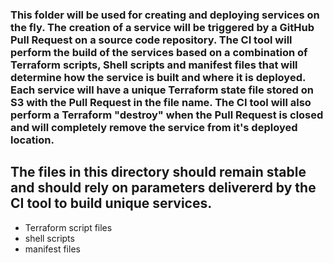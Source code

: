 ### This folder will be used for creating and deploying services on the fly.  The creation of a service will be triggered by a GitHub Pull Request on a source code repository. The CI tool will perform the build of the services based on a combination of Terraform scripts, Shell scripts and manifest files that will determine how the service is built and where it is deployed.  Each service will have a unique Terraform state file stored on S3 with the Pull Request in the file name.  The CI tool will also perform a Terraform "destroy" when the Pull Request is closed and will completely remove the service from it's deployed location.

##  The files in this directory should remain stable and should rely on  parameters delivererd by the CI tool to build unique services.

- Terraform script files
- shell scripts
- manifest files
